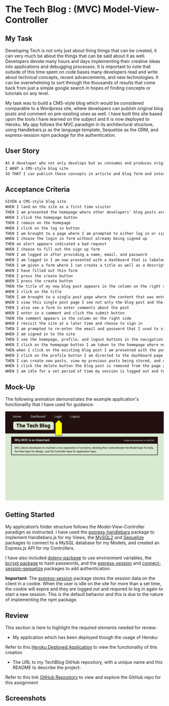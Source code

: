 # The Tech Blog : (MVC) Model-View-Controller

## My Task

Developing Tech is not only just about thing things that can be created, it can very much be about the things that can be said about it as well. Developers devote many hours and days implementing their creative ideas into applications and debugging processes. It is important to note that outside of this time spent on code bases many developers read and write about technical concepts, recent advancements, and new technologies. It can be overwhelming to sort through the thousands of results that come back from just a simple google search in hopes of finding concepts or tutorials on any level.

My task was to build a CMS-style blog which would be considered comparable to a Wordpress site, where developers can publish original blog posts and comment on pre-existing ones as well. I have built this site based upon the tools I have learned on the subject and it is now deployed to Heroku. My app follows the MVC paradigm in its architectural structure, using Handlebars.js as the language template, Sequelize as the ORM, and express-session npm package for the authentication.

## User Story

```md
AS A developer who not only develops but as consumes and produces original proof of concept on the subject as well
I WANT a CMS-style blog site
SO THAT I can publish these concepts in article and blog form and interact with other who want the same
```

## Acceptance Criteria

```md
GIVEN a CMS-style blog site
WHEN I land on the site as a first time visitor
THEN I am presented the homepage where other developers' blog posts are viewable if there are pre-existing entries; in the navigation bar I can see a homepage link as well as a login link
WHEN I click the homepage button 
THEN I remain on the homepage
WHEN I click on the log in button
THEN I am brought to a page where I am prompted to either log in or sign up
WHEN I choose the login in form without already being signed up 
THEN an alert appears indicated a bad request
WHEN I choose to fill out the sign up form 
THEN I am logged in after providing a name, email, and password
WHEN I am logged in I am now presented with a dashboard that is labeled as profile
THEN I am given a form where I can create a title as well as a description for all of the content I want to discuss
WHEN I have filled out this form
THEN I press the create button
WHEN I press the create button 
THEN the title of my new blog post appears in the column on the right side and is displayed as a button alongside a delete button as well
WHEN I click on the title 
THEN I am brought to a single post page where the content that was entered into the description box is displayed
WHEN I view this single post page I see not only the blog post and the date it was created
THEN I also see a form to enter comments about the post
WHEN I enter in a comment and click the submit button
THEN the comment appears in the column on the right side
WHEN I revisit the site at a later time and choose to sign in
THEN I am prompted to re-enter the email and password that I used to sign up
WHEN I am signed in to the site 
THEN I see the homepage, profile, and logout buttons in the navigation bar
WHEN I click on the homepage button I am taken to the homepage where not oly are pre-existing blogs viewable but also the newly created posts that I have entered as well
THEN when I click on the existing blog post I am presented with the post title, contents, post creator's name, date created, and the ability to leave a comment
WHEN I click on the profile button I am directed to the dashboard page 
THEN I can create new posts, view my previous posts being stored, and delete posts as well
WHEN I click the delete button the blog post is removed from the page and the page reflects those changes
WHEN I am idle for a set period of time my session is logged out and to continue creating, commenting, or viewing dashboard I must log in again
```

## Mock-Up

The following animation demonstrates the example application's functionality that I have used for guidance:

![Animation cycles through signing into the app, clicking on buttons, and updating blog posts.](./Assets/14-mvc-homework-demo-01.gif) 

## Getting Started

My application’s folder structure follows the Model-View-Controller paradigm as instructed. I have used the [express-handlebars](https://www.npmjs.com/package/express-handlebars) package to implement Handlebars.js for my Views, the [MySQL2](https://www.npmjs.com/package/mysql2) and [Sequelize](https://www.npmjs.com/package/sequelize) packages to connect to a MySQL database for my Models, and created an Express.js API for my Controllers.

I have also included [dotenv package](https://www.npmjs.com/package/dotenv) to use environment variables, the [bcrypt package](https://www.npmjs.com/package/bcrypt) to hash passwords, and the [express-session](https://www.npmjs.com/package/express-session) and [connect-session-sequelize](https://www.npmjs.com/package/connect-session-sequelize) packages to add authentication.

**Important**: The [express-session](https://www.npmjs.com/package/express-session) package stores the session data on the client in a cookie. When the user is idle on the site for more than a set time, the cookie will expire and they are logged out and required to log in again to start a new session. This is the default behavior and this is due to the nature of implementing the npm package.


## Review

This section is here to highlight the required elements needed for review:

* My application which has been deployed though the usage of Heroku:

Refer to this [Heroku Deployed Application]() to view the functionality of this creation
    

* The URL to my TechBlog GitHub repository, with a unique name and this README to describe the project:

Refer to this link [GitHub Repository](https://github.com/TheKhalidGibson/TechBlog) to view and explore the GitHub repo for this assignment


## Screenshots